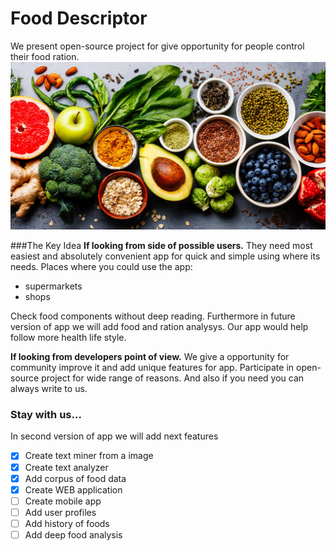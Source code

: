 # Food Descriptor

We present open-source project for give opportunity for people control their food ration.
![alt text](https://github.com/diasel2000/project-hi-there/blob/master/static/img/hero.jpg)

###The Key Idea
**If looking from side of possible users.** They need most easiest and absolutely convenient
app for quick and simple using where its needs. 
Places where you could use the app: 
- supermarkets 
- shops  

Check food components without deep reading. Furthermore in future version of app we will 
add food and ration analysys. Our app would help follow more health life style.

**If looking from developers point of view.** We give a opportunity for community improve 
it and add unique features for app. Participate in open-source project for wide range of 
reasons. And also if you need you can always write to us.

### Stay with us...
In second version of app we will add next features

- [x] Create text miner from a image
- [x] Create text analyzer
- [x] Add corpus of food data
- [x] Create WEB application
- [ ] Create mobile app
- [ ] Add user profiles
- [ ] Add history of foods
- [ ] Add deep food analysis 
